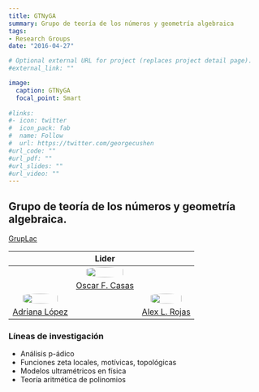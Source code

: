```yaml
---
title: GTNyGA
summary: Grupo de teoría de los números y geometría algebraica
tags:
- Research Groups
date: "2016-04-27"

# Optional external URL for project (replaces project detail page).
#external_link: ""

image:
  caption: GTNyGA
  focal_point: Smart
  
#links:
#- icon: twitter
#  icon_pack: fab
#  name: Follow
#  url: https://twitter.com/georgecushen
#url_code: ""
#url_pdf: ""
#url_slides: ""
#url_video: ""
---
```


<style>
  #circleM
  {
  border-radius:50% 50% 50% 50%;
  width: 80%;
  }
</style>

## Grupo de teoría de los números y geometría algebraica.
  
[GrupLac](https://scienti.minciencias.gov.co/gruplac/jsp/visualiza/visualizagr.jsp?nro=00000000007861)


&nbsp;| Lider | &nbsp;
:---: | :---:| :---:
&nbsp;|[<img src ="https://matematicas.netlify.app/authors/casas-o/avatar_hu0bec754c052aaefdfa2f71c6f2ad61f5_109440_270x270_fill_q90_lanczos_center.jpg" id="circleM">](https://matematicas.netlify.app/authors/casas-o/) | &nbsp;
&nbsp;| [Oscar F. Casas](https://matematicas.netlify.app/authors/casas-o/) | &nbsp;
[<img src ="https://matematicas.netlify.app/authors/lopez-a/avatar_huf7f9d4c0c6ea4bb920438d045f710456_306427_270x270_fill_q90_lanczos_center.jpg"  id="circleM">](https://matematicas.netlify.app/authors/lopez-a/) | &nbsp;| [<img src ="https://matematicas.netlify.app/authors/rojas-a/avatar_hu679506257a7bbdcb8f10a04de94368dd_73473_270x270_fill_q90_lanczos_center.jpg"  id="circleM">](https://matematicas.netlify.app/authors/rojas-a/)|
[Adriana López](https://matematicas.netlify.app/authors/lopez-a/)|&nbsp;| [Alex L. Rojas](https://matematicas.netlify.app/authors/rojas-a/)


### Líneas de investigación

+ Análisis p-ádico
+ Funciones zeta locales, motívicas, topológicas
+ Modelos ultramétricos en física
+ Teoría aritmética de polinomios


